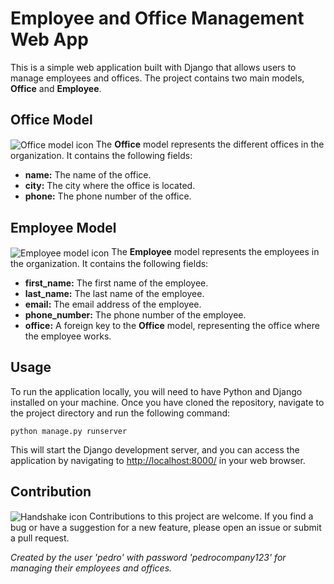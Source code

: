 <h1>Employee and Office Management Web App</h1>
<p>This is a simple web application built with Django that allows users to manage employees and offices. The project contains two main models, <strong>Office</strong> and <strong>Employee</strong>.</p>
<h2>Office Model</h2>
<p><img src="https://emojipedia-us.s3.dualstack.us-west-1.amazonaws.com/thumbs/240/apple/285/office-building_1f3e2.png" alt="Office model icon" style="vertical-align:middle"> The <strong>Office</strong> model represents the different offices in the organization. It contains the following fields:</p>
<ul>
  <li><strong>name:</strong> The name of the office.</li>
  <li><strong>city:</strong> The city where the office is located.</li>
  <li><strong>phone:</strong> The phone number of the office.</li>
</ul>
<h2>Employee Model</h2>
<p><img src="https://emojipedia-us.s3.dualstack.us-west-1.amazonaws.com/thumbs/240/apple/285/business-suit-levitating_1f574.png" alt="Employee model icon" style="vertical-align:middle"> The <strong>Employee</strong> model represents the employees in the organization. It contains the following fields:</p>
<ul>
  <li><strong>first_name:</strong> The first name of the employee.</li>
  <li><strong>last_name:</strong> The last name of the employee.</li>
  <li><strong>email:</strong> The email address of the employee.</li>
  <li><strong>phone_number:</strong> The phone number of the employee.</li>
  <li><strong>office:</strong> A foreign key to the <strong>Office</strong> model, representing the office where the employee works.</li>
</ul>
<h2>Usage</h2>
<p>To run the application locally, you will need to have Python and Django installed on your machine. Once you have cloned the repository, navigate to the project directory and run the following command:</p>
<pre><code>python manage.py runserver</code></pre>
<p>This will start the Django development server, and you can access the application by navigating to <a href="http://localhost:8000/">http://localhost:8000/</a> in your web browser.</p>
<h2>Contribution</h2>
<p><img src="https://emojipedia-us.s3.dualstack.us-west-1.amazonaws.com/thumbs/240/apple/285/handshake_1f91d.png" alt="Handshake icon" style="vertical-align:middle"> Contributions to this project are welcome. If you find a bug or have a suggestion for a new feature, please open an issue or submit a pull request.</p>
<p><em>Created by the user 'pedro' with password 'pedrocompany123' for managing their employees and offices.</em></p>